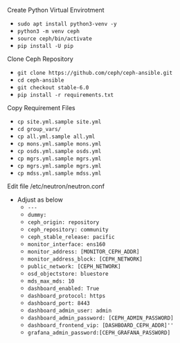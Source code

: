 Create Python Virtual Envirotment
- `````sudo apt install python3-venv -y`````
- `````python3 -m venv ceph`````
- `````source ceph/bin/activate`````
- `````pip install -U pip`````

Clone Ceph Repository
- `````git clone https://github.com/ceph/ceph-ansible.git`````
- `````cd ceph-ansible`````
- `````git checkout stable-6.0`````
- `````pip install -r requirements.txt`````

Copy Requirement Files
- `````cp site.yml.sample site.yml`````
- `````cd group_vars/`````
- `````cp all.yml.sample all.yml`````
- `````cp mons.yml.sample mons.yml`````
- `````cp osds.yml.sample osds.yml`````
- `````cp mgrs.yml.sample mgrs.yml`````
- `````cp mgrs.yml.sample mgrs.yml`````
- `````cp mdss.yml.sample mdss.yml`````

Edit file /etc/neutron/neutron.conf
- Adjust as below
  - `````---`````
  - `````dummy:`````
  - `````ceph_origin: repository`````
  - `````ceph_repository: community`````
  - `````ceph_stable_release: pacific`````
  - `````monitor_interface: ens160`````
  - `````monitor_address: [MONITOR_CEPH_ADDR]`````
  - `````monitor_address_block: [CEPH_NETWORK]`````
  - `````public_network: [CEPH_NETWORK]`````
  - `````osd_objectstore: bluestore`````
  - `````mds_max_mds: 10`````
  - `````dashboard_enabled: True`````
  - `````dashboard_protocol: https`````
  - `````dashboard_port: 8443`````
  - `````dashboard_admin_user: admin`````
  - `````dashboard_admin_password: [CEPH_ADMIN_PASSWORD]`````
  - `````dashboard_frontend_vip: [DASHBOARD_CEPH_ADDR]''`````
  - `````grafana_admin_password:[CEPH_GRAFANA_PASSWORD]`````
